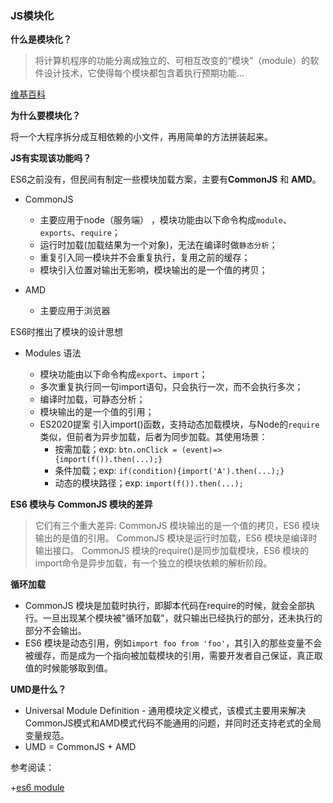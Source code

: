 ### JS模块化

**什么是模块化？**
>将计算机程序的功能分离成独立的、可相互改变的“模块”（module）的软件设计技术，它使得每个模块都包含着执行预期功能...

[维基百科](https://zh.wikipedia.org/zh-hans/%E6%A8%A1%E5%9D%97%E5%8C%96%E7%BC%96%E7%A8%8B)

**为什么要模块化？**

将一个大程序拆分成互相依赖的小文件，再用简单的方法拼装起来。

**JS有实现该功能吗？**

ES6之前没有，但民间有制定一些模块加载方案，主要有**CommonJS** 和 **AMD**。

+ CommonJS

    + 主要应用于node（服务端） ，模块功能由以下命令构成`module`、`exports`、`require`；
    + 运行时加载(加载结果为一个对象)，无法在编译时做`静态分析`；
    + 重复引入同一模块并不会重复执行，复用之前的缓存；
    + 模块引入位置对输出无影响，模块输出的是一个值的拷贝；
+ AMD

    + 主要应用于浏览器 

ES6时推出了模块的设计思想

+ Modules 语法

    + 模块功能由以下命令构成`export`、`import`；
    + 多次重复执行同一句import语句，只会执行一次，而不会执行多次；
    + 编译时加载，可静态分析；
    + 模块输出的是一个值的引用；
    + ES2020提案 引入import()函数，支持动态加载模块，与Node的`require`类似，但前者为异步加载，后者为同步加载。其使用场景：
        + 按需加载；exp: `btn.onClick = (event)=>{import(f()).then(...);}`
        + 条件加载；exp: `if(condition){import('A').then(...);}`
        + 动态的模块路径；exp: `import(f()).then(...);`


**ES6 模块与 CommonJS 模块的差异**

> 它们有三个重大差异:
  CommonJS 模块输出的是一个值的拷贝，ES6 模块输出的是值的引用。
  CommonJS 模块是运行时加载，ES6 模块是编译时输出接口。
  CommonJS 模块的require()是同步加载模块，ES6 模块的import命令是异步加载，有一个独立的模块依赖的解析阶段。

**循环加载**

+ CommonJS 模块是加载时执行，即脚本代码在require的时候，就会全部执行。一旦出现某个模块被"循环加载"，就只输出已经执行的部分，还未执行的部分不会输出。
+ ES6 模块是动态引用，例如`import foo from 'foo'`，其引入的那些变量不会被缓存，而是成为一个指向被加载模块的引用，需要开发者自己保证，真正取值的时候能够取到值。

**UMD是什么？**

+ Universal Module Definition - 通用模块定义模式，该模式主要用来解决CommonJS模式和AMD模式代码不能通用的问题，并同时还支持老式的全局变量规范。
+ UMD = CommonJS + AMD

参考阅读：

+[es6 module](https://es6.ruanyifeng.com/#docs/module)